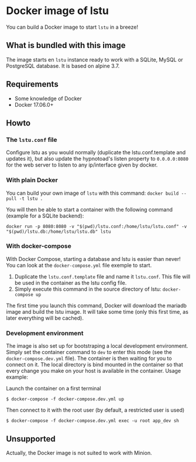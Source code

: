# Docker image of lstu

You can build a Docker image to start `lstu` in a breeze!

## What is bundled with this image

The image starts en `lstu` instance ready to work with a SQLite, MySQL or PostgreSQL database. It is based on alpine 3.7.

## Requirements

- Some knowledge of Docker
- Docker 17.06.0+

## Howto

### The `lstu.conf` file

Configure lstu as you would normally (duplicate the lstu.conf.template and updates it), but also update the hypnotoad's listen property to `0.0.0.0:8080` for the web server to listen to any ip/interface given by docker. 

### With plain Docker

You can build your own image of `lstu` with this command: `docker build --pull -t lstu .`

You will then be able to start a container with the following command (example for a SQLite backend):
```
docker run -p 8080:8080 -v "$(pwd)/lstu.conf:/home/lstu/lstu.conf" -v "$(pwd)/lstu.db:/home/lstu/lstu.db" lstu
```

### With docker-compose

With Docker Compose, starting a database and lstu is easier than never! You can look at the `docker-compose.yml` file exemple to start.

1. Duplicate the `lstu.conf.template` file and name it `lstu.conf`. This file will be used in the container as the lstu config file.
2. Simply execute this command in the source directory of lstu: `docker-compose up`

The first time you launch this command, Docker will download the mariadb image and build the lstu image. It will take some time (only this first time, as later everything will be cached).

### Development environment

The image is also set up for bootstraping a local development environment. Simply set the container command to `dev` to enter this mode (see the `docker-compose.dev.yml` file). The container is then waiting for you to connect on it. The local directory is bind mounted in the container so that every change you make on your host is available in the container.
Usage example:

Launch the container on a first terminal
```
$ docker-compose -f docker-compose.dev.yml up
```

Then connect to it with the root user (by default, a restricted user is used)
```Second terminal
$ docker-compose -f docker-compose.dev.yml exec -u root app_dev sh
```

## Unsupported

Actually, the Docker image is not suited to work with Minion.